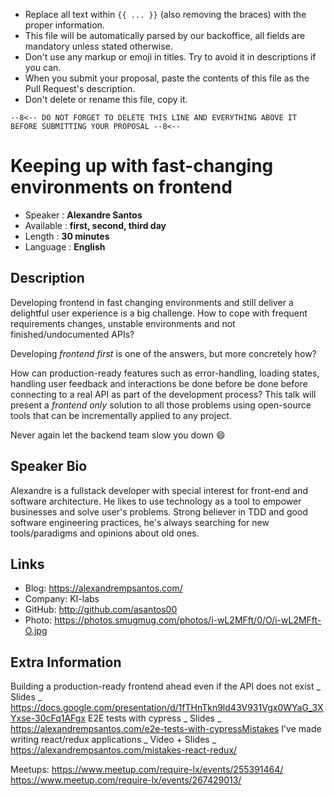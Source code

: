 * Replace all text within `{{ ... }}` (also removing the braces) with the proper information.
* This file will be automatically parsed by our backoffice, all fields are mandatory unless stated otherwise.
* Don't use any markup or emoji in titles. Try to avoid it in descriptions if you can.
* When you submit your proposal, paste the contents of this file as the Pull Request's description.
* Don't delete or rename this file, copy it.

`--8<-- DO NOT FORGET TO DELETE THIS LINE AND EVERYTHING ABOVE IT BEFORE SUBMITTING YOUR PROPOSAL --8<--`

Keeping up with fast-changing environments on frontend
=================================================

* Speaker   : **Alexandre Santos**
* Available : **first, second, third day**
* Length    : **30 minutes**
* Language  : **English**

Description
-----------

Developing frontend in fast changing environments and still deliver a delightful user experience is a big challenge. How to cope with frequent requirements changes, unstable environments and not finished/undocumented APIs?

Developing *frontend first* is one of the answers, but more concretely how?

How can production-ready features such as error-handling, loading states, handling user feedback and interactions be done before be done before connecting to a real API as part of the development process?
This talk will present a *frontend only* solution to all those problems using open-source tools that can be incrementally applied to any project.

Never again let the backend team slow you down 😄

Speaker Bio
-----------

Alexandre is a fullstack developer with special interest for front-end and software architecture. He likes to use technology as a tool to empower businesses and solve user's problems.
Strong believer in TDD and good software engineering practices, he's always searching for new tools/paradigms and opinions about old ones.

Links
-----

* Blog: https://alexandrempsantos.com/
* Company: KI-labs
* GitHub: http://github.com/asantos00
* Photo: https://photos.smugmug.com/photos/i-wL2MFft/0/O/i-wL2MFft-O.jpg

Extra Information
-----------------

Building a production-ready frontend ahead even if the API does not exist _ Slides _ https://docs.google.com/presentation/d/1fTHnTkn9ld43V931Vgx0WYaG_3XYxse-30cFq1AFgx
E2E tests with cypress _ Slides _ https://alexandrempsantos.com/e2e-tests-with-cypressMistakes I've made writing react/redux applications _ Video + Slides _ https://alexandrempsantos.com/mistakes-react-redux/

Meetups:
https://www.meetup.com/require-lx/events/255391464/
https://www.meetup.com/require-lx/events/267429013/
